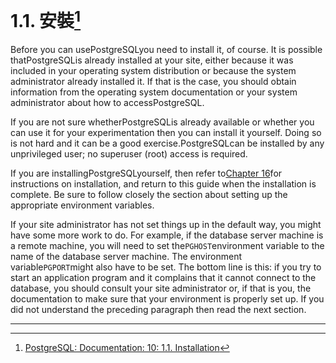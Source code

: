 # 1.1. 安裝[^1]

Before you can usePostgreSQLyou need to install it, of course. It is possible thatPostgreSQLis already installed at your site, either because it was included in your operating system distribution or because the system administrator already installed it. If that is the case, you should obtain information from the operating system documentation or your system administrator about how to accessPostgreSQL.

If you are not sure whetherPostgreSQLis already available or whether you can use it for your experimentation then you can install it yourself. Doing so is not hard and it can be a good exercise.PostgreSQLcan be installed by any unprivileged user; no superuser \(root\) access is required.

If you are installingPostgreSQLyourself, then refer to[Chapter 16](https://www.postgresql.org/docs/10/static/installation.html)for instructions on installation, and return to this guide when the installation is complete. Be sure to follow closely the section about setting up the appropriate environment variables.

If your site administrator has not set things up in the default way, you might have some more work to do. For example, if the database server machine is a remote machine, you will need to set the`PGHOST`environment variable to the name of the database server machine. The environment variable`PGPORT`might also have to be set. The bottom line is this: if you try to start an application program and it complains that it cannot connect to the database, you should consult your site administrator or, if that is you, the documentation to make sure that your environment is properly set up. If you did not understand the preceding paragraph then read the next section.

---

[^1]: [PostgreSQL: Documentation: 10: 1.1. Installation](https://www.postgresql.org/docs/10/static/tutorial-install.html)

